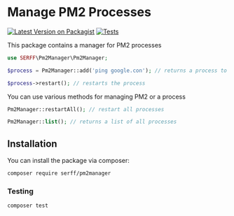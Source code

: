# Manage PM2 Processes

[![Latest Version on Packagist](https://img.shields.io/packagist/v/SERFF/Pm2Manager.svg?style=flat-square)](https://packagist.org/packages/SERFF/Pm2Manager)
[![Tests](https://github.com/SERFF/Pm2Manager/actions/workflows/tests.yml/badge.svg)](https://github.com/SERFF/Pm2Manager/actions/workflows/tests.yml)

This package contains a manager for PM2 processes

```php
use SERFF\Pm2Manager\Pm2Manager;

$process = Pm2Manager::add('ping google.con'); // returns a process to handle

$process->restart(); // restarts the process
```

You can use various methods for managing PM2 or a process

```php
Pm2Manager::restartAll(); // restart all processes

Pm2Manager::list(); // returns a list of all processes
```

## Installation

You can install the package via composer:

```bash
composer require serff/pm2manager
```

### Testing

``` bash
composer test
```

